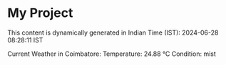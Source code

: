 # My Project

This content is dynamically generated in Indian Time (IST): 2024-06-28 08:28:11 IST


Current Weather in Coimbatore:
Temperature: 24.88 °C
Condition: mist
